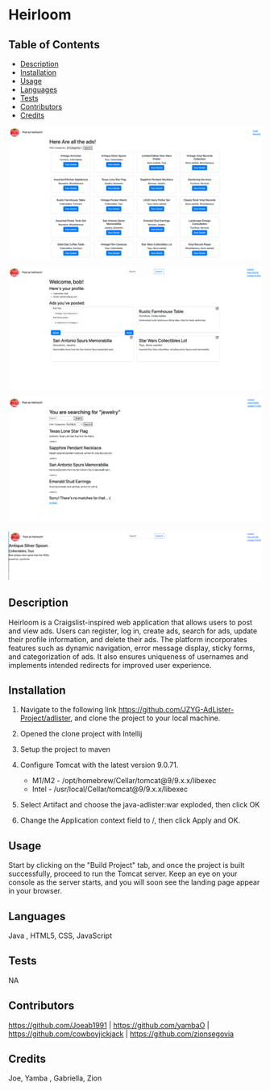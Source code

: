 # Heirloom
## Table of Contents

* [Description](#description)
* [Installation](#installation)
* [Usage](#usage)
* [Languages](#languages)
* [Tests](#tests)
* [Contributors](#contributors)
* [Credits](#credits)

![](src/main/webapp/img/HomePage.png)
<br>

![](src/main/webapp/img/userProfile.png)
<br>

![](src/main/webapp/img/filterByCategory.png)
<br>

![](src/main/webapp/img/adsDetails.png)

## Description
Heirloom is a Craigslist-inspired web application that allows users to post and view ads. Users can register, log in, create ads, search for ads, update their profile information, and delete their ads. The platform incorporates features such as dynamic navigation, error message display, sticky forms, and categorization of ads. It also ensures uniqueness of usernames and implements intended redirects for improved user experience.


## Installation
1. Navigate to the following link https://github.com/JZYG-AdLister-Project/adlister, and clone the project to your local machine.
2. Opened the clone project with Intellij
3. Setup the project to maven
4. Configure Tomcat with the latest version  9.0.71.
    * M1/M2 - /opt/homebrew/Cellar/tomcat@9/9.x.x/libexec
    * Intel - /usr/local/Cellar/tomcat@9/9.x.x/libexec

5. Select Artifact and choose  the java-adlister:war exploded, then click OK
6. Change the Application context field to /, then click Apply and OK.


## Usage
Start by clicking on the "Build Project" tab, and once the project is built successfully, proceed to run the Tomcat server. Keep an eye on your console as the server starts, and you will soon see the landing page appear in your browser.

## Languages
Java , HTML5, CSS, JavaScript

## Tests
NA


## Contributors
https://github.com/Joeab1991 |  https://github.com/yambaO | https://github.com/cowboyjickjack | https://github.com/zionsegovia


## Credits
Joe, Yamba , Gabriella, Zion



